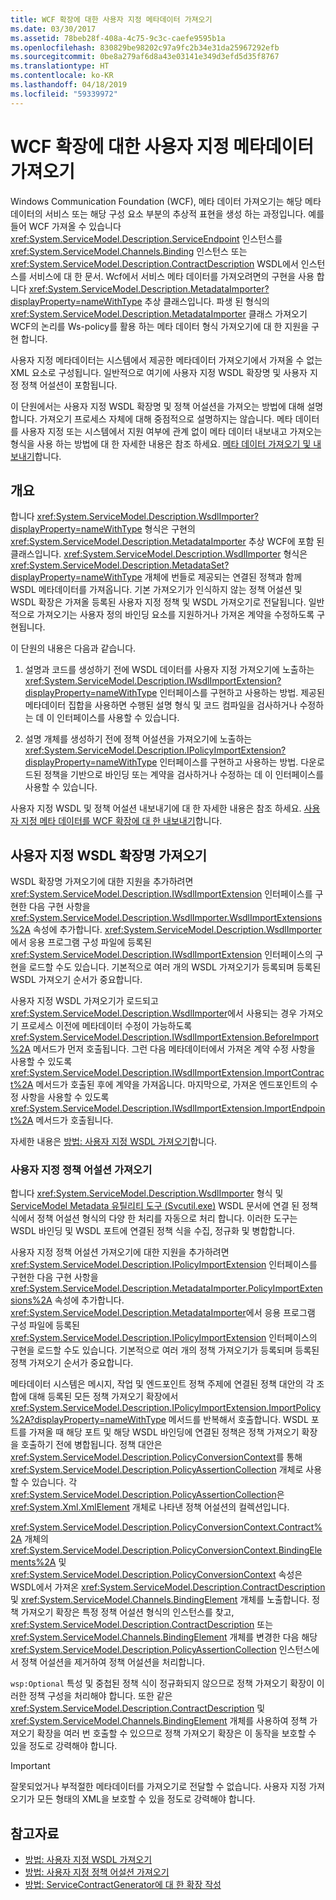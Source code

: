 ```yaml
---
title: WCF 확장에 대한 사용자 지정 메타데이터 가져오기
ms.date: 03/30/2017
ms.assetid: 78beb28f-408a-4c75-9c3c-caefe9595b1a
ms.openlocfilehash: 830829be98202c97a9fc2b34e31da25967292efb
ms.sourcegitcommit: 0be8a279af6d8a43e03141e349d3efd5d35f8767
ms.translationtype: HT
ms.contentlocale: ko-KR
ms.lasthandoff: 04/18/2019
ms.locfileid: "59339972"
---
```

# <a name="importing-custom-metadata-for-a-wcf-extension"></a>WCF 확장에 대한 사용자 지정 메타데이터 가져오기
Windows Communication Foundation (WCF), 메타 데이터 가져오기는 해당 메타 데이터의 서비스 또는 해당 구성 요소 부분의 추상적 표현을 생성 하는 과정입니다. 예를 들어 WCF 가져올 수 있습니다 <xref:System.ServiceModel.Description.ServiceEndpoint> 인스턴스를 <xref:System.ServiceModel.Channels.Binding> 인스턴스 또는 <xref:System.ServiceModel.Description.ContractDescription> WSDL에서 인스턴스를 서비스에 대 한 문서. Wcf에서 서비스 메타 데이터를 가져오려면의 구현을 사용 합니다 <xref:System.ServiceModel.Description.MetadataImporter?displayProperty=nameWithType> 추상 클래스입니다. 파생 된 형식의 <xref:System.ServiceModel.Description.MetadataImporter> 클래스 가져오기 WCF의 논리를 Ws-policy를 활용 하는 메타 데이터 형식 가져오기에 대 한 지원을 구현 합니다.  
  
 사용자 지정 메타데이터는 시스템에서 제공한 메타데이터 가져오기에서 가져올 수 없는 XML 요소로 구성됩니다. 일반적으로 여기에 사용자 지정 WSDL 확장명 및 사용자 지정 정책 어설션이 포함됩니다.  
  
 이 단원에서는 사용자 지정 WSDL 확장명 및 정책 어설션을 가져오는 방법에 대해 설명합니다. 가져오기 프로세스 자체에 대해 중점적으로 설명하지는 않습니다. 메타 데이터를 사용자 지정 또는 시스템에서 지원 여부에 관계 없이 메타 데이터 내보내고 가져오는 형식을 사용 하는 방법에 대 한 자세한 내용은 참조 하세요. [메타 데이터 가져오기 및 내보내기](../../../../docs/framework/wcf/feature-details/exporting-and-importing-metadata.md)합니다.  
  
## <a name="overview"></a>개요  
 합니다 <xref:System.ServiceModel.Description.WsdlImporter?displayProperty=nameWithType> 형식은 구현의 <xref:System.ServiceModel.Description.MetadataImporter> 추상 WCF에 포함 된 클래스입니다. <xref:System.ServiceModel.Description.WsdlImporter> 형식은 <xref:System.ServiceModel.Description.MetadataSet?displayProperty=nameWithType> 개체에 번들로 제공되는 연결된 정책과 함께 WSDL 메타데이터를 가져옵니다. 기본 가져오기가 인식하지 않는 정책 어설션 및 WSDL 확장은 가져올 등록된 사용자 지정 정책 및 WSDL 가져오기로 전달됩니다. 일반적으로 가져오기는 사용자 정의 바인딩 요소를 지원하거나 가져온 계약을 수정하도록 구현됩니다.  
  
 이 단원의 내용은 다음과 같습니다.  
  
1. 설명과 코드를 생성하기 전에 WSDL 데이터를 사용자 지정 가져오기에 노출하는 <xref:System.ServiceModel.Description.IWsdlImportExtension?displayProperty=nameWithType> 인터페이스를 구현하고 사용하는 방법. 제공된 메타데이터 집합을 사용하면 수행된 설명 형식 및 코드 컴파일을 검사하거나 수정하는 데 이 인터페이스를 사용할 수 있습니다.  
  
2. 설명 개체를 생성하기 전에 정책 어설션을 가져오기에 노출하는 <xref:System.ServiceModel.Description.IPolicyImportExtension?displayProperty=nameWithType> 인터페이스를 구현하고 사용하는 방법. 다운로드된 정책을 기반으로 바인딩 또는 계약을 검사하거나 수정하는 데 이 인터페이스를 사용할 수 있습니다.  
  
 사용자 지정 WSDL 및 정책 어설션 내보내기에 대 한 자세한 내용은 참조 하세요. [사용자 지정 메타 데이터를 WCF 확장에 대 한 내보내기](../../../../docs/framework/wcf/extending/exporting-custom-metadata-for-a-wcf-extension.md)합니다.  
  
## <a name="importing-custom-wsdl-extensions"></a>사용자 지정 WSDL 확장명 가져오기  
 WSDL 확장명 가져오기에 대한 지원을 추가하려면 <xref:System.ServiceModel.Description.IWsdlImportExtension> 인터페이스를 구현한 다음 구현 사항을 <xref:System.ServiceModel.Description.WsdlImporter.WsdlImportExtensions%2A> 속성에 추가합니다. <xref:System.ServiceModel.Description.WsdlImporter>에서 응용 프로그램 구성 파일에 등록된 <xref:System.ServiceModel.Description.IWsdlImportExtension> 인터페이스의 구현을 로드할 수도 있습니다. 기본적으로 여러 개의 WSDL 가져오기가 등록되며 등록된 WSDL 가져오기 순서가 중요합니다.  
  
 사용자 지정 WSDL 가져오기가 로드되고 <xref:System.ServiceModel.Description.WsdlImporter>에서 사용되는 경우 가져오기 프로세스 이전에 메타데이터 수정이 가능하도록 <xref:System.ServiceModel.Description.IWsdlImportExtension.BeforeImport%2A> 메서드가 먼저 호출됩니다. 그런 다음 메타데이터에서 가져온 계약 수정 사항을 사용할 수 있도록 <xref:System.ServiceModel.Description.IWsdlImportExtension.ImportContract%2A> 메서드가 호출된 후에 계약을 가져옵니다. 마지막으로, 가져온 엔드포인트의 수정 사항을 사용할 수 있도록 <xref:System.ServiceModel.Description.IWsdlImportExtension.ImportEndpoint%2A> 메서드가 호출됩니다.  
  
 자세한 내용은 [방법: 사용자 지정 WSDL 가져오기](../../../../docs/framework/wcf/extending/how-to-import-custom-wsdl.md)합니다.  
  
### <a name="importing-custom-policy-assertions"></a>사용자 지정 정책 어설션 가져오기  
 합니다 <xref:System.ServiceModel.Description.WsdlImporter> 형식 및 [ServiceModel Metadata 유틸리티 도구 (Svcutil.exe)](../../../../docs/framework/wcf/servicemodel-metadata-utility-tool-svcutil-exe.md) WSDL 문서에 연결 된 정책 식에서 정책 어설션 형식의 다양 한 처리를 자동으로 처리 합니다. 이러한 도구는 WSDL 바인딩 및 WSDL 포트에 연결된 정책 식을 수집, 정규화 및 병합합니다.  
  
 사용자 지정 정책 어설션 가져오기에 대한 지원을 추가하려면 <xref:System.ServiceModel.Description.IPolicyImportExtension> 인터페이스를 구현한 다음 구현 사항을 <xref:System.ServiceModel.Description.MetadataImporter.PolicyImportExtensions%2A> 속성에 추가합니다. <xref:System.ServiceModel.Description.MetadataImporter>에서 응용 프로그램 구성 파일에 등록된 <xref:System.ServiceModel.Description.IPolicyImportExtension> 인터페이스의 구현을 로드할 수도 있습니다. 기본적으로 여러 개의 정책 가져오기가 등록되며 등록된 정책 가져오기 순서가 중요합니다.  
  
 메타데이터 시스템은 메시지, 작업 및 엔드포인트 정책 주제에 연결된 정책 대안의 각 조합에 대해 등록된 모든 정책 가져오기 확장에서 <xref:System.ServiceModel.Description.IPolicyImportExtension.ImportPolicy%2A?displayProperty=nameWithType> 메서드를 반복해서 호출합니다. WSDL 포트를 가져올 때 해당 포트 및 해당 WSDL 바인딩에 연결된 정책은 정책 가져오기 확장을 호출하기 전에 병합됩니다. 정책 대안은 <xref:System.ServiceModel.Description.PolicyConversionContext>를 통해 <xref:System.ServiceModel.Description.PolicyAssertionCollection> 개체로 사용할 수 있습니다. 각 <xref:System.ServiceModel.Description.PolicyAssertionCollection>은 <xref:System.Xml.XmlElement> 개체로 나타낸 정책 어설션의 컬렉션입니다.  
  
 <xref:System.ServiceModel.Description.PolicyConversionContext.Contract%2A> 개체의 <xref:System.ServiceModel.Description.PolicyConversionContext.BindingElements%2A> 및 <xref:System.ServiceModel.Description.PolicyConversionContext> 속성은 WSDL에서 가져온 <xref:System.ServiceModel.Description.ContractDescription> 및 <xref:System.ServiceModel.Channels.BindingElement> 개체를 노출합니다. 정책 가져오기 확장은 특정 정책 어설션 형식의 인스턴스를 찾고, <xref:System.ServiceModel.Description.ContractDescription> 또는 <xref:System.ServiceModel.Channels.BindingElement> 개체를 변경한 다음 해당 <xref:System.ServiceModel.Description.PolicyAssertionCollection> 인스턴스에서 정책 어설션을 제거하여 정책 어설션을 처리합니다.  
  
 `wsp:Optional` 특성 및 중첩된 정책 식이 정규화되지 않으므로 정책 가져오기 확장이 이러한 정책 구성을 처리해야 합니다. 또한 같은 <xref:System.ServiceModel.Description.ContractDescription> 및 <xref:System.ServiceModel.Channels.BindingElement> 개체를 사용하여 정책 가져오기 확장을 여러 번 호출할 수 있으므로 정책 가져오기 확장은 이 동작을 보호할 수 있을 정도로 강력해야 합니다.  
  
> [!IMPORTANT]
>  잘못되었거나 부적절한 메타데이터를 가져오기로 전달할 수 없습니다. 사용자 지정 가져오기가 모든 형태의 XML을 보호할 수 있을 정도로 강력해야 합니다.  
  
## <a name="see-also"></a>참고자료

- [방법: 사용자 지정 WSDL 가져오기](../../../../docs/framework/wcf/extending/how-to-import-custom-wsdl.md)
- [방법: 사용자 지정 정책 어설션 가져오기](../../../../docs/framework/wcf/extending/how-to-import-custom-policy-assertions.md)
- [방법: ServiceContractGenerator에 대 한 확장 작성](../../../../docs/framework/wcf/extending/how-to-write-an-extension-for-the-servicecontractgenerator.md)
